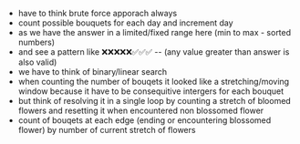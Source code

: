 - have to think brute force apporach always
- count possible bouquets for each day and increment day
- as we have the answer in a limited/fixed range here (min to max - sorted numbers)
- and see a pattern like ❌❌❌❌❌✅✅✅
-- (any value greater than answer is also valid)
- we have to think of binary/linear search
​
- when counting the number of bouqets it looked like a stretching/moving window because it have to be consequitive intergers for each bouquet
- but think of resolving it in a single loop by counting a stretch of bloomed flowers and resetting it when encountered non blossomed flower
- count of bouqets at each edge (ending or encountering blossomed flower) by number of current stretch of flowers